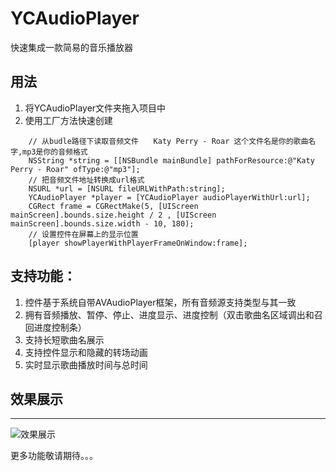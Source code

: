 # YCAudioPlayer
快速集成一款简易的音乐播放器

## 用法
1. 将YCAudioPlayer文件夹拖入项目中
2. 使用工厂方法快速创建
```objc
    // 从budle路径下读取音频文件　　Katy Perry - Roar 这个文件名是你的歌曲名字,mp3是你的音频格式
    NSString *string = [[NSBundle mainBundle] pathForResource:@"Katy Perry - Roar" ofType:@"mp3"];
    // 把音频文件地址转换成url格式
    NSURL *url = [NSURL fileURLWithPath:string];
    YCAudioPlayer *player = [YCAudioPlayer audioPlayerWithUrl:url];
    CGRect frame = CGRectMake(5, [UIScreen mainScreen].bounds.size.height / 2 , [UIScreen mainScreen].bounds.size.width - 10, 180);
    // 设置控件在屏幕上的显示位置
    [player showPlayerWithPlayerFrameOnWindow:frame];
```

## 支持功能：
1. 控件基于系统自带AVAudioPlayer框架，所有音频源支持类型与其一致
2. 拥有音频播放、暂停、停止、进度显示、进度控制（双击歌曲名区域调出和召回进度控制条）
3. 支持长短歌曲名展示
4. 支持控件显示和隐藏的转场动画
5. 实时显示歌曲播放时间与总时间

## 效果展示
***
![效果展示](https://github.com/yangchao0033/YCAudioPlayer/blob/master/gif%E9%85%8D%E5%9B%BE.gif)


更多功能敬请期待。。。

